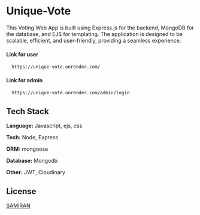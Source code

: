 
# Unique-Vote

This Voting Web App is built using Express.js for the backend, MongoDB for the database, and EJS for templating. The application is designed to be scalable, efficient, and user-friendly, providing a seamless experience.



#### Link for user

```http
  https://unique-vote.onrender.com/
```
#### Link for admin

```http
  https://unique-vote.onrender.com/admin/login
```


## Tech Stack

**Language:** Javascript, ejs, css

**Tech:** Node, Express

**ORM:** mongoose

**Database:** Mongodb

**Other:** JWT, Cloudinary


## License

[SAMIRAN](https://www.linkedin.com/in/samiransamanta/)

